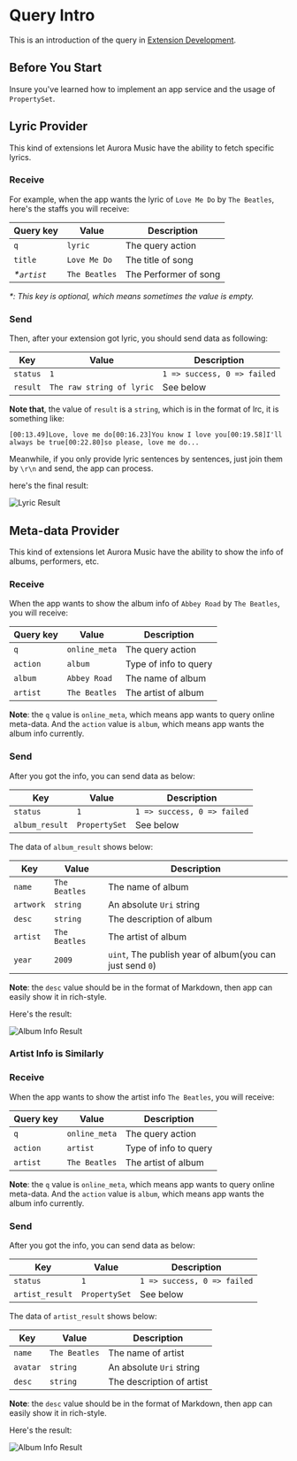 # Query Intro

This is an introduction of the query in [Extension Development](./Extension%20Development.md).

## Before You Start

Insure you've learned how to implement an app service and the usage of `PropertySet`.

## Lyric Provider

This kind of extensions let Aurora Music have the ability to fetch specific lyrics.

### Receive
For example, when the app wants the lyric of `Love Me Do` by `The Beatles`, here's the staffs you will receive:

| Query key | Value | Description |
| --- | --- | --- |
| `q` | `lyric` | The query action |
| `title` | `Love Me Do` | The title of song |
| *\*`artist`* | `The Beatles` | The Performer of song |

*\*: This key is optional, which means sometimes the value is empty.*

### Send
Then, after your extension got lyric, you should send data as following:

| Key | Value | Description |
| --- | --- | --- |
| `status` | `1` | `1 => success, 0 => failed` |
| `result` | `The raw string of lyric` | See below |

**Note that**, the value of `result` is a `string`, which is in the format of lrc, it is something like:

`[00:13.49]Love, love me do[00:16.23]You know I love you[00:19.58]I'll always be true[00:22.80]so please, love me do...`

Meanwhile, if you only provide lyric sentences by sentences, just join them by `\r\n` and send, the app can process.

here's the final result:

![](https://i.loli.net/2018/01/16/5a5df87b3bf74.png "Lyric Result")

## Meta-data Provider

This kind of extensions let Aurora Music have the ability to show the info of albums, performers, etc.

### Receive
When the app wants to show the album info of `Abbey Road` by `The Beatles`, you will receive:

| Query key | Value | Description |
| --- | --- | --- |
| `q` | `online_meta` | The query action |
| `action` | `album` | Type of info to query |
| `album` | `Abbey Road` | The name of album |
| `artist` | `The Beatles` | The artist of album |

**Note**: the `q` value is `online_meta`, which means app wants to query online meta-data. And the `action` value is `album`, which means app wants the album info currently.

### Send
After you got the info, you can send data as below:

| Key | Value | Description |
| --- | --- | --- |
| `status` | `1` | `1 => success, 0 => failed` |
| `album_result` | `PropertySet` | See below |

The data of `album_result` shows below:

| Key | Value | Description |
| --- | --- | --- |
| `name` | `The Beatles` | The name of album |
| `artwork` | `string` | An absolute `Uri` string |
| `desc` | `string` | The description of album |
| `artist` | `The Beatles` | The artist of album |
| `year` | `2009` | `uint`, The publish year of album(you can just send `0`) |

**Note**: the `desc` value should be in the format of Markdown, then app can easily show it in rich-style.

Here's the result:

![](https://i.loli.net/2018/01/16/5a5df879d0db4.png "Album Info Result")


### Artist Info is Similarly
### Receive
When the app wants to show the artist info `The Beatles`, you will receive:

| Query key | Value | Description |
| --- | --- | --- |
| `q` | `online_meta` | The query action |
| `action` | `artist` | Type of info to query |
| `artist` | `The Beatles` | The artist of album |

**Note**: the `q` value is `online_meta`, which means app wants to query online meta-data. And the `action` value is `album`, which means app wants the album info currently.

### Send
After you got the info, you can send data as below:

| Key | Value | Description |
| --- | --- | --- |
| `status` | `1` | `1 => success, 0 => failed` |
| `artist_result` | `PropertySet` | See below |

The data of `artist_result` shows below:

| Key | Value | Description |
| --- | --- | --- |
| `name` | `The Beatles` | The name of artist |
| `avatar` | `string` | An absolute `Uri` string |
| `desc` | `string` | The description of artist |

**Note**: the `desc` value should be in the format of Markdown, then app can easily show it in rich-style.

Here's the result:

![](https://i.loli.net/2018/01/16/5a5df87b3be08.png "Album Info Result")
